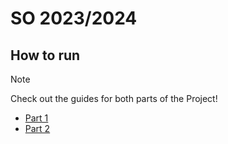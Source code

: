 # SO 2023/2024
## How to run
> [!NOTE]
> Check out the guides for both parts of the Project!
> - [Part 1](./Part1/setup.md)
> - [Part 2](./Part2/setup.md)
